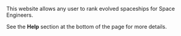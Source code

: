 This website allows any user to rank evolved spaceships for Space Engineers.

See the **Help** section at the bottom of the page for more details.